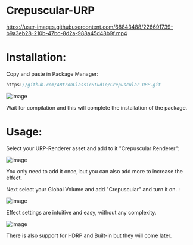 # Crepuscular-URP



https://user-images.githubusercontent.com/68843488/226691739-b9a3eb28-210b-47bc-8d2a-988a45d48b9f.mp4



# Installation:
Copy and paste in Package Manager:

```C#
https://github.com/ARtronClassicStudio/Crepuscular-URP.git
```
![image](https://user-images.githubusercontent.com/68843488/226684938-018e2bd4-7abd-478c-b29f-c84c7bae7bb2.png)

Wait for compilation and this will complete the installation of the package.

# Usage:

Select your URP-Renderer asset and add to it "Crepuscular Renderer":

![image](https://user-images.githubusercontent.com/68843488/226686154-600a909c-58f7-49a2-9fcf-ad45b46e6497.png)

You only need to add it once, but you can also add more to increase the effect.

Next select your Global Volume and add "Crepuscular" and turn it on. :

![image](https://user-images.githubusercontent.com/68843488/226687065-f7d59da2-f03c-4fe8-955a-45de9157260d.png)

Effect settings are intuitive and easy, without any complexity.

![image](https://user-images.githubusercontent.com/68843488/226687699-6d019bf0-22cd-4d09-8f59-39e867d7223f.png)

There is also support for HDRP and Built-in but they will come later.
